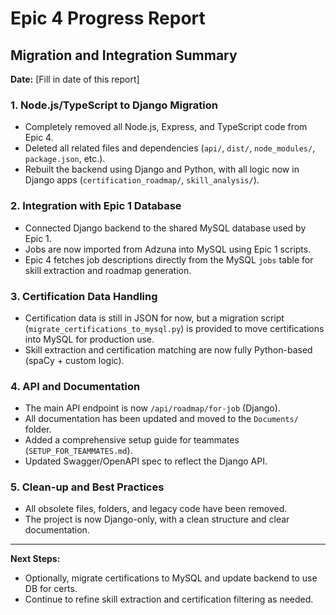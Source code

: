 # Epic 4 Progress Report

## Migration and Integration Summary

**Date:** [Fill in date of this report]

### 1. Node.js/TypeScript to Django Migration
- Completely removed all Node.js, Express, and TypeScript code from Epic 4.
- Deleted all related files and dependencies (`api/`, `dist/`, `node_modules/`, `package.json`, etc.).
- Rebuilt the backend using Django and Python, with all logic now in Django apps (`certification_roadmap/`, `skill_analysis/`).

### 2. Integration with Epic 1 Database
- Connected Django backend to the shared MySQL database used by Epic 1.
- Jobs are now imported from Adzuna into MySQL using Epic 1 scripts.
- Epic 4 fetches job descriptions directly from the MySQL `jobs` table for skill extraction and roadmap generation.

### 3. Certification Data Handling
- Certification data is still in JSON for now, but a migration script (`migrate_certifications_to_mysql.py`) is provided to move certifications into MySQL for production use.
- Skill extraction and certification matching are now fully Python-based (spaCy + custom logic).

### 4. API and Documentation
- The main API endpoint is now `/api/roadmap/for-job` (Django).
- All documentation has been updated and moved to the `Documents/` folder.
- Added a comprehensive setup guide for teammates (`SETUP_FOR_TEAMMATES.md`).
- Updated Swagger/OpenAPI spec to reflect the Django API.

### 5. Clean-up and Best Practices
- All obsolete files, folders, and legacy code have been removed.
- The project is now Django-only, with a clean structure and clear documentation.

---

**Next Steps:**
- Optionally, migrate certifications to MySQL and update backend to use DB for certs.
- Continue to refine skill extraction and certification filtering as needed. 